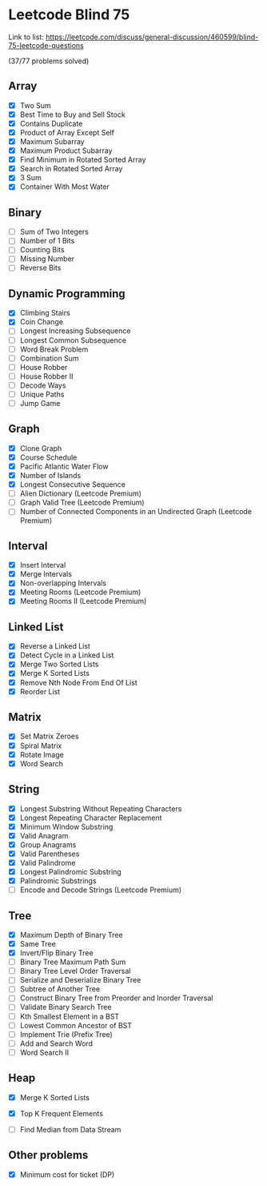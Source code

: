 # Leetcode Blind 75

Link to list:
https://leetcode.com/discuss/general-discussion/460599/blind-75-leetcode-questions

(37/77 problems solved)

Array
----------------------------------------------------------
- [x] Two Sum
- [x] Best Time to Buy and Sell Stock
- [x] Contains Duplicate
- [x] Product of Array Except Self
- [x] Maximum Subarray
- [x] Maximum Product Subarray
- [x] Find Minimum in Rotated Sorted Array
- [x] Search in Rotated Sorted Array
- [x] 3 Sum
- [x] Container With Most Water

Binary
----------------------------------------------------------
- [ ] Sum of Two Integers
- [ ] Number of 1 Bits
- [ ] Counting Bits
- [ ] Missing Number
- [ ] Reverse Bits

Dynamic Programming
----------------------------------------------------------
- [x] Climbing Stairs
- [x] Coin Change
- [ ] Longest Increasing Subsequence
- [ ] Longest Common Subsequence
- [ ] Word Break Problem
- [ ] Combination Sum
- [ ] House Robber
- [ ] House Robber II
- [ ] Decode Ways
- [ ] Unique Paths
- [ ] Jump Game

Graph
----------------------------------------------------------
- [x] Clone Graph
- [x] Course Schedule
- [x] Pacific Atlantic Water Flow
- [x] Number of Islands
- [x] Longest Consecutive Sequence
- [ ] Alien Dictionary (Leetcode Premium)
- [ ] Graph Valid Tree (Leetcode Premium)
- [ ] Number of Connected Components in an Undirected Graph (Leetcode Premium)

Interval
----------------------------------------------------------
- [x] Insert Interval
- [x] Merge Intervals
- [x] Non-overlapping Intervals
- [x] Meeting Rooms (Leetcode Premium)
- [x] Meeting Rooms II (Leetcode Premium)

Linked List
----------------------------------------------------------
- [x] Reverse a Linked List
- [x] Detect Cycle in a Linked List
- [x] Merge Two Sorted Lists
- [x] Merge K Sorted Lists
- [x] Remove Nth Node From End Of List
- [x] Reorder List

Matrix
----------------------------------------------------------
- [x] Set Matrix Zeroes
- [x] Spiral Matrix
- [x] Rotate Image
- [x] Word Search

String
----------------------------------------------------------
- [x] Longest Substring Without Repeating Characters
- [x] Longest Repeating Character Replacement
- [x] Minimum Window Substring
- [x] Valid Anagram
- [x] Group Anagrams
- [x] Valid Parentheses
- [x] Valid Palindrome
- [x] Longest Palindromic Substring
- [x] Palindromic Substrings
- [ ] Encode and Decode Strings (Leetcode Premium)

Tree
----------------------------------------------------------
- [x] Maximum Depth of Binary Tree
- [x] Same Tree
- [x] Invert/Flip Binary Tree
- [ ] Binary Tree Maximum Path Sum
- [ ] Binary Tree Level Order Traversal
- [ ] Serialize and Deserialize Binary Tree
- [ ] Subtree of Another Tree
- [ ] Construct Binary Tree from Preorder and Inorder Traversal
- [ ] Validate Binary Search Tree
- [ ] Kth Smallest Element in a BST
- [ ] Lowest Common Ancestor of BST
- [ ] Implement Trie (Prefix Tree)
- [ ] Add and Search Word
- [ ] Word Search II

Heap
----------------------------------------------------------
- [x] Merge K Sorted Lists
- [x] Top K Frequent Elements
- [ ] Find Median from Data Stream


Other problems
----------------------------------------------------------
- [x] Minimum cost for ticket (DP)

